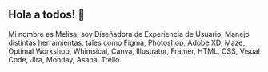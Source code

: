 ## Hola a todos! 👋

Mi nombre es Melisa, soy Diseñadora de Experiencia de Usuario.
Manejo distintas herramientas, tales como Figma, Photoshop, Adobe XD, Maze, Optimal Workshop, Whimsical, Canva, Illustrator, Framer, HTML, CSS, Visual Code, Jira, Monday, Asana, Trello.

<!--
**VIEW-ACCESS/VIEW-ACCESS** is a ✨ _special_ ✨ repository because its `README.md` (this file) appears on your GitHub profile.

Here are some ideas to get you started:

- 🔭 I’m currently working on ...
- 🌱 I’m currently learning ...
- 👯 I’m looking to collaborate on ...
- 🤔 I’m looking for help with ...
- 💬 Ask me about ...
- 📫 How to reach me: ...
- 😄 Pronouns: ...
- ⚡ Fun fact: ...
-->
